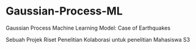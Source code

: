 # Gaussian-Process-ML
Gaussian Process Machine Learning Model: Case of Earthquakes


Sebuah Projek Riset Penelitian Kolaborasi untuk penelitian Mahasiswa S3 

